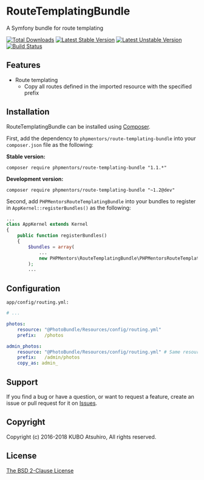 # RouteTemplatingBundle

A Symfony bundle for route templating

[![Total Downloads](https://poser.pugx.org/phpmentors/route-templating-bundle/downloads)](https://packagist.org/packages/phpmentors/route-templating-bundle)
[![Latest Stable Version](https://poser.pugx.org/phpmentors/route-templating-bundle/v/stable)](https://packagist.org/packages/phpmentors/route-templating-bundle)
[![Latest Unstable Version](https://poser.pugx.org/phpmentors/route-templating-bundle/v/unstable)](https://packagist.org/packages/phpmentors/route-templating-bundle)
[![Build Status](https://travis-ci.com/phpmentors-jp/route-templating-bundle.svg?branch=master)](https://travis-ci.com/phpmentors-jp/route-templating-bundle)

## Features

* Route templating
  * Copy all routes defined in the imported resource with the specified prefix

## Installation

RouteTemplatingBundle can be installed using [Composer](http://getcomposer.org/).

First, add the dependency to `phpmentors/route-templating-bundle` into your `composer.json` file as the following:

**Stable version:**

```
composer require phpmentors/route-templating-bundle "1.1.*"
```

**Development version:**

```
composer require phpmentors/route-templating-bundle "~1.2@dev"
```

Second, add `PHPMentorsRouteTemplatingBundle` into your bundles to register in `AppKernel::registerBundles()` as the following:

```php
...
class AppKernel extends Kernel
{
    public function registerBundles()
    {
        $bundles = array(
            ...
            new PHPMentors\RouteTemplatingBundle\PHPMentorsRouteTemplatingBundle(),
        );
        ...
```

## Configuration

`app/config/routing.yml:`

```yaml
# ...

photos:
    resource: "@PhotoBundle/Resources/config/routing.yml"
    prefix:   /photos

admin_photos:
    resource: "@PhotoBundle/Resources/config/routing.yml" # Same resource as `photos`
    prefix:   /admin/photos
    copy_as: admin_
```

## Support

If you find a bug or have a question, or want to request a feature, create an issue or pull request for it on [Issues](https://github.com/phpmentors-jp/route-templating-bundle/issues).

## Copyright

Copyright (c) 2016-2018 KUBO Atsuhiro, All rights reserved.

## License

[The BSD 2-Clause License](http://opensource.org/licenses/BSD-2-Clause)
